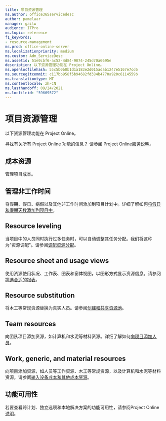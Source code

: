 ```yaml
---
title: 项目资源管理
ms.author: office365servicedesc
author: pamelaar
manager: gailw
audience: ITPro
ms.topic: reference
f1_keywords:
- resource-management
ms.prod: office-online-server
ms.localizationpriority: medium
ms.custom: Adm_ServiceDesc
ms.assetid: 51e0cbf6-ac52-4d84-9074-245d70a6695e
description: 以下资源管理功能在 Project Online。
ms.openlocfilehash: 55c5b0b0b1d1a183e2d015adab1247e5167e7cd6
ms.sourcegitcommit: c117bb958f5b94682fd384b4770a920c6114559b
ms.translationtype: MT
ms.contentlocale: zh-CN
ms.lasthandoff: 09/24/2021
ms.locfileid: "59669572"
---
```

# <a name="project-resource-management"></a>项目资源管理

以下资源管理功能在 Project Online。
  
寻找有关所有 Project Online 功能的信息？ 请参阅 Project Online[服务说明](project-online-service-description.md)。
  
## <a name="cost-resources"></a>成本资源

管理项目成本。
  
## <a name="manage-nonworking-time"></a>管理非工作时间

将假期、假日、病假以及其他非工作时间添加到项目计划中。详细了解如何[将假日和假期天数添加到项目中](https://go.microsoft.com/fwlink/p/?LinkId=271337)。
  
## <a name="resource-leveling"></a>Resource leveling

当项目中的人员同时执行过多任务时，可以自动调整其任务分配。我们将这称为"资源调配"。请参阅[调配资源分配](https://go.microsoft.com/fwlink/p/?LinkId=271348)。
  
## <a name="resource-sheet-and-usage-views"></a>Resource sheet and usage views

使用资源使用状况、工作表、图表和窗体视图，以图形方式显示资源信息。请参阅[挑选合适的报表](https://go.microsoft.com/fwlink/?LinkId=402920)。
  
## <a name="resource-substitution"></a>Resource substitution

将木工等常规资源替换为真实人员。请参阅[创建和共享资源池](https://go.microsoft.com/fwlink/?LinkId=402921)。
  
## <a name="team-resources"></a>Team resources

向团队项目添加资源，如计算机和水泥等材料资源。详细了解如何[向项目添加人员](https://go.microsoft.com/fwlink/p/?LinkId=271347)。
  
## <a name="work-generic-and-material-resources"></a>Work, generic, and material resources

向项目添加资源，如人员等工作资源、木工等常规资源，以及计算机和水泥等材料资源。请参阅[输入设备成本和其他成本资源](https://go.microsoft.com/fwlink/?LinkId=402922)。
  
## <a name="feature-availability"></a>功能可用性

若要查看跨计划、独立选项和本地解决方案的功能可用性，请参阅Project Online[说明](project-online-service-description.md)。
  

